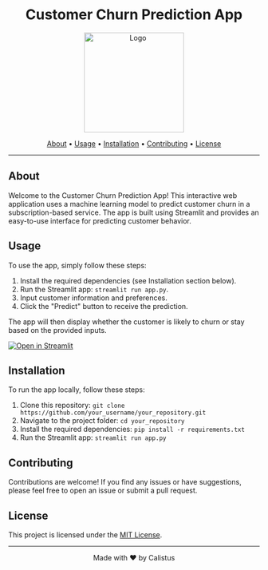 <h1 align="center">Customer Churn Prediction App</h1>

<p align="center">
  <img src="Corporación_Favorita_Logo.png" alt="Logo" width="200">
</p>

<p align="center">
  <a href="#about">About</a> •
  <a href="#usage">Usage</a> •
  <a href="#installation">Installation</a> •
  <a href="#contributing">Contributing</a> •
  <a href="#license">License</a>
</p>

---

## About

Welcome to the Customer Churn Prediction App! This interactive web application uses a machine learning model to predict customer churn in a subscription-based service. The app is built using Streamlit and provides an easy-to-use interface for predicting customer behavior.

## Usage

To use the app, simply follow these steps:

1. Install the required dependencies (see Installation section below).
2. Run the Streamlit app: `streamlit run app.py`.
3. Input customer information and preferences.
4. Click the "Predict" button to receive the prediction.

The app will then display whether the customer is likely to churn or stay based on the provided inputs.

[![Open in Streamlit](https://static.streamlit.io/badges/streamlit_badge_black_white.svg)](http://localhost:8501/)

## Installation

To run the app locally, follow these steps:

1. Clone this repository: `git clone https://github.com/your_username/your_repository.git`
2. Navigate to the project folder: `cd your_repository`
3. Install the required dependencies: `pip install -r requirements.txt`
4. Run the Streamlit app: `streamlit run app.py`

## Contributing

Contributions are welcome! If you find any issues or have suggestions, please feel free to open an issue or submit a pull request.

## License

This project is licensed under the [MIT License](LICENSE).

---

<p align="center">
  Made with ❤️ by Calistus 
</p>
